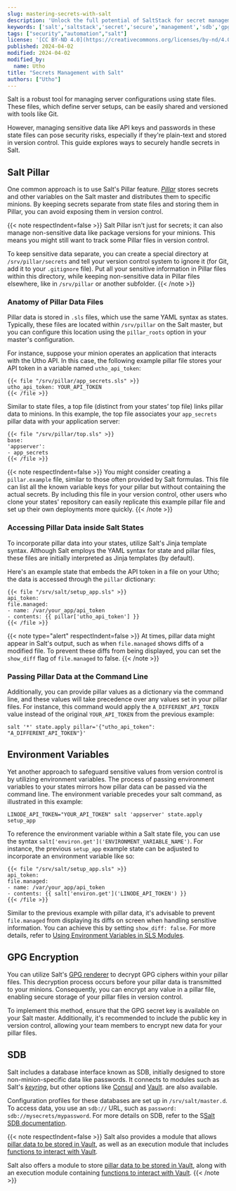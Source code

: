 ```yaml
---
slug: mastering-secrets-with-salt
description: 'Unlock the full potential of SaltStack for secret management with this comprehensive guide'
keywords: ['salt','saltstack','secret','secure','management','sdb','gpg','vault']
tags: ["security","automation","salt"]
license: '[CC BY-ND 4.0](https://creativecommons.org/licenses/by-nd/4.0)'
published: 2024-04-02
modified: 2024-04-02
modified_by:
  name: Utho
title: "Secrets Management with Salt"
authors: ["Utho"]
---
```

Salt is a robust tool for managing server configurations using state files. These files, which define server setups, can be easily shared and versioned with tools like Git.

However, managing sensitive data like API keys and passwords in these state files can pose security risks, especially if they're plain-text and stored in version control. This guide explores ways to securely handle secrets in Salt.

## Salt Pillar
One common approach is to use Salt's Pillar feature. [*Pillar*](https://docs.saltproject.io/en/latest/topics/pillar/) stores secrets and other variables on the Salt master and distributes them to specific minions. By keeping secrets separate from state files and storing them in Pillar, you can avoid exposing them in version control.

{{< note respectIndent=false >}}
Salt Pillar isn't just for secrets; it can also manage non-sensitive data like package versions for your minions. This means you might still want to track some Pillar files in version control.

To keep sensitive data separate, you can create a special directory at `/srv/pillar/secrets` and tell your version control system to ignore it (for Git, add it to your `.gitignore` file). Put all your sensitive information in Pillar files within this directory, while keeping non-sensitive data in Pillar files elsewhere, like in `/srv/pillar` or another subfolder.
{{< /note >}}

### Anatomy of Pillar Data Files
Pillar data is stored in `.sls` files, which use the same YAML syntax as states. Typically, these files are located within `/srv/pillar` on the Salt master, but you can configure this location using the `pillar_roots` option in your master's configuration.

For instance, suppose your minion operates an application that interacts with the Utho API. In this case, the following example pillar file stores your API token in a variable named `utho_api_token`:

    {{< file "/srv/pillar/app_secrets.sls" >}}
    utho_api_token: YOUR_API_TOKEN
    {{< /file >}}

Similar to state files, a top file (distinct from your states’ top file) links pillar data to minions. In this example, the top file associates your `app_secrets` pillar data with your application server:

    {{< file "/srv/pillar/top.sls" >}}
    base:
    'appserver':
    - app_secrets
    {{< /file >}}

{{< note respectIndent=false >}}
You might consider creating a `pillar.example` file, similar to those often provided by Salt formulas. This file can list all the known variable keys for your pillar but without containing the actual secrets. By including this file in your version control, other users who clone your states' repository can easily replicate this example pillar file and set up their own deployments more quickly.
{{< /note >}}

### Accessing Pillar Data inside Salt States

To incorporate pillar data into your states, utilize Salt's Jinja template syntax. Although Salt employs the YAML syntax for state and pillar files, these files are initially interpreted as Jinja templates (by default).

Here's an example state that embeds the API token in a file on your Utho; the data is accessed through the `pillar` dictionary:

    {{< file "/srv/salt/setup_app.sls" >}}
    api_token:
    file.managed:
    - name: /var/your_app/api_token
    - contents: {{ pillar['utho_api_token'] }}
    {{< /file >}}

{{< note type="alert" respectIndent=false >}}
At times, pillar data might appear in Salt's output, such as when `file.managed` shows diffs of a modified file. To prevent these diffs from being displayed, you can set the `show_diff` flag of `file.managed` to false.
{{< /note >}}

### Passing Pillar Data at the Command Line

Additionally, you can provide pillar values as a dictionary via the command line, and these values will take precedence over any values set in your pillar files. For instance, this command would apply the `A_DIFFERENT_API_TOKEN` value instead of the original `YOUR_API_TOKEN` from the previous example:

    salt '*' state.apply pillar='{"utho_api_token": "A_DIFFERENT_API_TOKEN"}'

## Environment Variables

Yet another approach to safeguard sensitive values from version control is by utilizing environment variables. The process of passing environment variables to your states mirrors how pillar data can be passed via the command line. The environment variable precedes your salt command, as illustrated in this example:

    LINODE_API_TOKEN="YOUR_API_TOKEN" salt 'appserver' state.apply setup_app

To reference the environment variable within a Salt state file, you can use the syntax `salt['environ.get']('ENVIRONMENT_VARIABLE_NAME')`. For instance, the previous `setup_app` example state can be adjusted to incorporate an environment variable like so:

    {{< file "/srv/salt/setup_app.sls" >}}
    api_token:
    file.managed:
    - name: /var/your_app/api_token
    - contents: {{ salt['environ.get']('LINODE_API_TOKEN') }}
    {{< /file >}}

Similar to the previous example with pillar data, it's advisable to prevent `file.managed` from displaying its diffs on screen when handling sensitive information. You can achieve this by setting `show_diff: false`. For more details, refer to [Using Environment Variables in SLS Modules](https://docs.saltproject.io/en/latest/topics/tutorials/states_pt3.html#using-environment-variables-in-sls-modules).

## GPG Encryption
You can utilize Salt's [GPG renderer](https://docs.saltproject.io/en/latest/ref/renderers/all/salt.renderers.gpg.html) to decrypt GPG ciphers within your pillar files. This decryption process occurs before your pillar data is transmitted to your minions. Consequently, you can encrypt any value in a pillar file, enabling secure storage of your pillar files in version control.

To implement this method, ensure that the GPG secret key is available on your Salt master. Additionally, it's recommended to include the public key in version control, allowing your team members to encrypt new data for your pillar files.

## SDB
Salt includes a database interface known as SDB, initially designed to store non-minion-specific data like passwords. It connects to modules such as Salt's [*keyring*](https://docs.saltproject.io/en/latest/ref/sdb/all/salt.sdb.keyring_db.html), but other options like [Consul](https://docs.saltproject.io/en/latest/ref/sdb/all/salt.sdb.consul.html) and [Vault](https://docs.saltproject.io/en/latest/ref/sdb/all/salt.sdb.vault.html#module-salt.sdb.vault). are also available.

Configuration profiles for these databases are set up in `/srv/salt/master.d`. To access data, you use an `sdb://` URL, such as `password: sdb://mysecrets/mypassword`. For more details on SDB, refer to the S[Salt SDB documentation](https://docs.saltproject.io/en/latest/topics/sdb/).

{{< note respectIndent=false >}}
Salt also provides a module that allows [pillar data to be stored in Vault](https://docs.saltproject.io/en/latest/ref/pillar/all/salt.pillar.vault.html), as well as an execution module that includes [functions to interact with Vault](https://docs.saltproject.io/en/latest/ref/modules/all/salt.modules.vault.html#vault-setup).

Salt also offers a module to store [pillar data to be stored in Vault](https://docs.saltproject.io/en/latest/ref/pillar/all/salt.pillar.vault.html), along with an execution module containing [functions to interact with Vault](https://docs.saltproject.io/en/latest/ref/modules/all/salt.modules.vault.html#vault-setup).
{{< /note >}}
